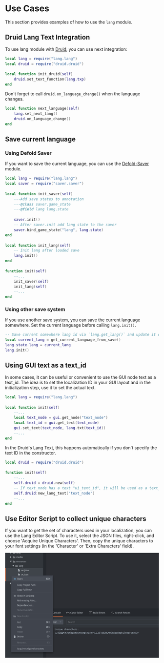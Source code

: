 # Use Cases

This section provides examples of how to use the `lang` module.

## Druid Lang Text Integration

To use lang module with [Druid](https://github.com/Insality/druid), you can use next integration:

```lua
local lang = require("lang.lang")
local druid = require("druid.druid")

local function init_druid(self)
	druid.set_text_function(lang.txp)
end
```

Don't forget to call `druid.on_language_change()` when the language changes.

```lua
local function next_language(self)
	lang.set_next_lang()
	druid.on_language_change()
end
```

## Save current language

### Using Defold Saver

If you want to save the current language, you can use the [Defold-Saver](https://github.com/Insality/defold-saver/) module.

```lua
local lang = require("lang.lang")
local saver = require("saver.saver")

local function init_saver(self)
	---Add save states to annotation
	---@class saver.game_state
	---@field lang lang.state

	saver.init()
	-- After saver.init add lang state to the saver
	saver.bind_game_state("lang", lang.state)
end

local function init_lang(self)
	-- Init lang after loaded save
	lang.init()
end

function init(self)
	--...
	init_saver(self)
	init_lang(self)
	--...
end
```


### Using other save system

If you use another save system, you can save the current language somewhere. Set the current language before calling `lang.init()`.

```lua
-- Save current somewhere lang id via `lang.get_lang()` and update it on language change in your game
local current_lang = get_current_language_from_save()
lang.state.lang = current_lang
lang.init()
```


## Using GUI text as a text_id

In some cases, it can be useful or convenient to use the GUI node text as a text_id. The idea is to set the localization ID in your GUI layout and in the initialization step, use it to set the actual text.

```lua
local lang = require("lang.lang")

local function init(self)
	--...
	local text_node = gui.get_node("text_node")
	local text_id = gui.get_text(text_node)
	gui.set_text(text_node, lang.txt(text_id))
	--...
end
```

In the Druid's Lang Text, this happens automatically if you don't specify the text ID in the constructor.

```lua
local druid = require("druid.druid")

function init(self)
	--...
	self.druid = druid.new(self)
	-- If text_node has a text "ui_text_id", it will be used as a text_id
	self.druid:new_lang_text("text_node")
	--...
end
```


## Use Editor Script to collect unique characters

If you want to get the set of characters used in your localization, you can use the Lang Editor Script. To use it, select the JSON files, right-click, and choose 'Acquire Unique Characters'. Then, copy the unique characters to your font settings (in the 'Character' or 'Extra Characters' field).

![Unique Characters](media/acquire_characters.png)